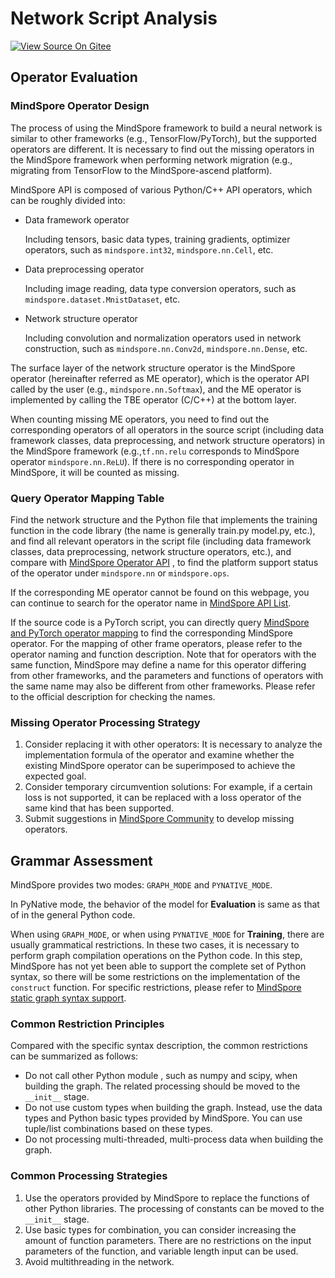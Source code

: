 # Network Script Analysis

[![View Source On Gitee](https://gitee.com/mindspore/docs/raw/r1.6/resource/_static/logo_source_en.png)](https://gitee.com/mindspore/docs/blob/r1.6/docs/mindspore/migration_guide/source_en/script_analysis.md)

## Operator Evaluation

### MindSpore Operator Design

The process of using the MindSpore framework to build a neural network is similar to other frameworks (e.g., TensorFlow/PyTorch), but the supported operators are different. It is necessary to find out the missing operators in the MindSpore framework when performing network migration (e.g., migrating from TensorFlow to the MindSpore-ascend platform).

MindSpore API is composed of various Python/C++ API operators, which can be roughly divided into:

- Data framework operator

  Including tensors, basic data types, training gradients, optimizer operators, such as `mindspore.int32`, `mindspore.nn.Cell`, etc.

- Data preprocessing operator

  Including image reading, data type conversion operators, such as `mindspore.dataset.MnistDataset`, etc.

- Network structure operator

  Including convolution and normalization operators used in network construction, such as `mindspore.nn.Conv2d`, `mindspore.nn.Dense`, etc.

The surface layer of the network structure operator is the MindSpore operator (hereinafter referred as ME operator), which is the operator API called by the user (e.g., `mindspore.nn.Softmax`), and the ME operator is implemented by calling the TBE operator (C/C++) at the bottom layer.

When counting missing ME operators, you need to find out the corresponding operators of all operators in the source script (including data framework classes, data preprocessing, and network structure operators) in the MindSpore framework (e.g.,`tf.nn.relu` corresponds to MindSpore operator `mindspore.nn.ReLU`). If there is no corresponding operator in MindSpore, it will be counted as missing.

### Query Operator Mapping Table

Find the network structure and the Python file that implements the training function in the code library (the name is generally train.py model.py, etc.), and find all relevant operators in the script file (including data framework classes, data preprocessing, network structure operators, etc.), and compare with [MindSpore Operator API](https://www.mindspore.cn/docs/note/en/r1.6/operator_list_ms.html) , to find the platform support status of the operator under `mindspore.nn` or `mindspore.ops`.

If the corresponding ME operator cannot be found on this webpage, you can continue to search for the operator name in [MindSpore API List](https://www.mindspore.cn/docs/api/en/r1.6/index.html).

If the source code is a PyTorch script, you can directly query [MindSpore and PyTorch operator mapping](https://www.mindspore.cn/docs/note/en/r1.6/index.html#operator_api) to find the corresponding MindSpore operator. For the mapping of other frame operators, please refer to the operator naming and function description. Note that for operators with the same function, MindSpore may define a name for this operator differing from other frameworks, and the parameters and functions of operators with the same name may also be different from other frameworks. Please refer to the official description for checking the names.

### Missing Operator Processing Strategy

1. Consider replacing it with other operators: It is necessary to analyze the implementation formula of the operator and examine whether the existing MindSpore operator can be superimposed to achieve the expected goal.
2. Consider temporary circumvention solutions: For example, if a certain loss is not supported, it can be replaced with a loss operator of the same kind that has been supported.
3. Submit suggestions in [MindSpore Community](https://gitee.com/mindspore/mindspore/issues) to develop missing operators.

## Grammar Assessment

MindSpore provides two modes: `GRAPH_MODE` and `PYNATIVE_MODE`.

In PyNative mode, the behavior of the model for **Evaluation** is same as that of in the general Python code.

When using `GRAPH_MODE`, or when using `PYNATIVE_MODE` for **Training**, there are usually grammatical restrictions. In these two cases, it is necessary to perform graph compilation operations on the Python code. In this step, MindSpore has not yet been able to support the complete set of Python syntax, so there will be some restrictions on the implementation of the `construct` function. For specific restrictions, please refer to [MindSpore static graph syntax support](https://www.mindspore.cn/docs/note/en/r1.6/static_graph_syntax_support.html).

### Common Restriction Principles

Compared with the specific syntax description, the common restrictions can be summarized as follows:

- Do not call other Python module , such as numpy and scipy, when building the graph. The related processing should be moved to the `__init__` stage.
- Do not use custom types when building the graph. Instead, use the data types and Python basic types provided by MindSpore. You can use tuple/list combinations based on these types.
- Do not processing multi-threaded, multi-process data when building the graph.

### Common Processing Strategies

1. Use the operators provided by MindSpore to replace the functions of other Python libraries. The processing of constants can be moved to the `__init__` stage.
2. Use basic types for combination, you can consider increasing the amount of function parameters. There are no restrictions on the input parameters of the function, and variable length input can be used.
3. Avoid multithreading in the network.
